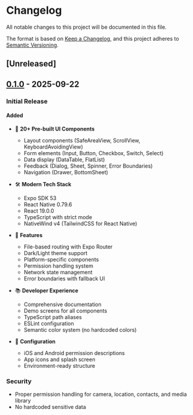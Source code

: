 # Changelog

All notable changes to this project will be documented in this file.

The format is based on [Keep a Changelog](https://keepachangelog.com/en/1.0.0/),
and this project adheres to [Semantic Versioning](https://semver.org/spec/v2.0.0.html).

## [Unreleased]

## [0.1.0] - 2025-09-22

### Initial Release

#### Added
- 🎨 **20+ Pre-built UI Components**
  - Layout components (SafeAreaView, ScrollView, KeyboardAvoidingView)
  - Form elements (Input, Button, Checkbox, Switch, Select)
  - Data display (DataTable, FlatList)
  - Feedback (Dialog, Sheet, Spinner, Error Boundaries)
  - Navigation (Drawer, BottomSheet)

- 🛠️ **Modern Tech Stack**
  - Expo SDK 53
  - React Native 0.79.6
  - React 19.0.0
  - TypeScript with strict mode
  - NativeWind v4 (TailwindCSS for React Native)

- 📱 **Features**
  - File-based routing with Expo Router
  - Dark/Light theme support
  - Platform-specific components
  - Permission handling system
  - Network state management
  - Error boundaries with fallback UI

- 📚 **Developer Experience**
  - Comprehensive documentation
  - Demo screens for all components
  - TypeScript path aliases
  - ESLint configuration
  - Semantic color system (no hardcoded colors)

- 🔧 **Configuration**
  - iOS and Android permission descriptions
  - App icons and splash screen
  - Environment-ready structure

### Security
- Proper permission handling for camera, location, contacts, and media library
- No hardcoded sensitive data

[0.1.0]: https://github.com/Coding-With-Josh/zypp/releases/tag/v0.1.0